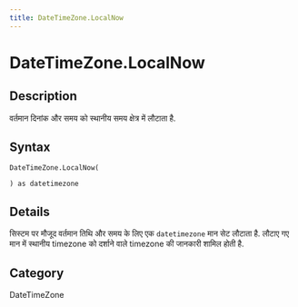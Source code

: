 ```yaml
---
title: DateTimeZone.LocalNow
---
```


# DateTimeZone.LocalNow


## Description

वर्तमान दिनांक और समय को स्थानीय समय क्षेत्र में लौटाता है.


## Syntax

```powerquery
DateTimeZone.LocalNow(

) as datetimezone
```


## Details

सिस्टम पर मौजूद वर्तमान तिथि और समय के लिए एक <code>datetimezone</code> मान सेट लौटाता है.    लौटाए गए मान में स्थानीय timezone को दर्शाने वाले timezone की जानकारी शामिल होती है.



## Category
DateTimeZone
